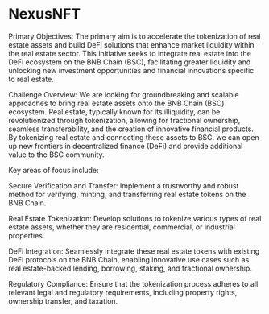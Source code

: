 # NexusNFT
Primary Objectives:
The primary aim is to accelerate the tokenization of real estate assets and build DeFi solutions that enhance market liquidity within the real estate sector. This initiative seeks to integrate real estate into the DeFi ecosystem on the BNB Chain (BSC), facilitating greater liquidity and unlocking new investment opportunities and financial innovations specific to real estate.

Challenge Overview:
We are looking for groundbreaking and scalable approaches to bring real estate assets onto the BNB Chain (BSC) ecosystem. Real estate, typically known for its illiquidity, can be revolutionized through tokenization, allowing for fractional ownership, seamless transferability, and the creation of innovative financial products. By tokenizing real estate and connecting these assets to BSC, we can open up new frontiers in decentralized finance (DeFi) and provide additional value to the BSC community.

Key areas of focus include:

Secure Verification and Transfer: Implement a trustworthy and robust method for verifying, minting, and transferring real estate tokens on the BNB Chain.

Real Estate Tokenization: Develop solutions to tokenize various types of real estate assets, whether they are residential, commercial, or industrial properties.

DeFi Integration: Seamlessly integrate these real estate tokens with existing DeFi protocols on the BNB Chain, enabling innovative use cases such as real estate-backed lending, borrowing, staking, and fractional ownership.

Regulatory Compliance: Ensure that the tokenization process adheres to all relevant legal and regulatory requirements, including property rights, ownership transfer, and taxation.

